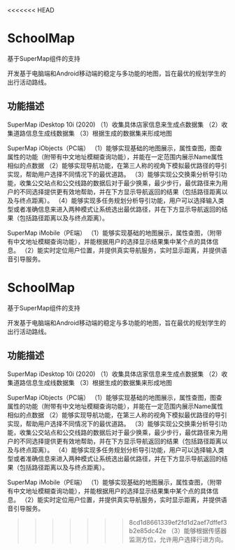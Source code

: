 <<<<<<< HEAD
# SchoolMap

基于SuperMap组件的支持

开发基于电脑端和Android移动端的稳定与多功能的地图，旨在最优的规划学生的出行活动路线。

## 功能描述

SuperMap iDesktop 10i (2020)
（1）收集具体店家信息来生成点数据集
（2）收集道路信息生成线数据集
（3）根据生成的数据集来形成地图

SuperMap iObjects（PC端）
（1）能够实现基础的地图展示，属性查图，图查属性的功能（附带有中文地址模糊查询功能），并能在一定范围内展示Name属性相似的点数据
（2）能够实现导航功能，在第三人称的视角下模拟最优路径的导引实现，帮助用户选择不同情况下的最优道路。
（3）能够实现公交换乘分析导引功能，收集公交站点和公交线路的数据后对于最少换乘，最少步行，最优路径来为用户的不同选择提供更有效地帮助，并在下方显示导航返回的结果（包括路径距离以及与终点距离）。
（4）能够实现多任务规划分析导引功能，用户可以选择输入类型或者准确信息来进入两种模式让系统选出最优路径，并在下方显示导航返回的结果（包括路径距离以及与终点距离）。

SuperMap iMobile（PE端）
（1）能够实现基础的地图展示，属性查图，（附带有中文地址模糊查询功能），并能根据用户的选择显示结果集中某个点的具体信息。
（2）能实时定位用户位置，并提供真实导航服务，实时显示距离，并提供语音引导服务。

# SchoolMap

基于SuperMap组件的支持

开发基于电脑端和Android移动端的稳定与多功能的地图，旨在最优的规划学生的出行活动路线。

## 功能描述

SuperMap iDesktop 10i (2020)
（1）收集具体店家信息来生成点数据集
（2）收集道路信息生成线数据集
（3）根据生成的数据集来形成地图

SuperMap iObjects（PC端）
（1）能够实现基础的地图展示，属性查图，图查属性的功能（附带有中文地址模糊查询功能），并能在一定范围内展示Name属性相似的点数据
（2）能够实现导航功能，在第三人称的视角下模拟最优路径的导引实现，帮助用户选择不同情况下的最优道路。
（3）能够实现公交换乘分析导引功能，收集公交站点和公交线路的数据后对于最少换乘，最少步行，最优路径来为用户的不同选择提供更有效地帮助，并在下方显示导航返回的结果（包括路径距离以及与终点距离）。
（4）能够实现多任务规划分析导引功能，用户可以选择输入类型或者准确信息来进入两种模式让系统选出最优路径，并在下方显示导航返回的结果（包括路径距离以及与终点距离）。

SuperMap iMobile（PE端）
（1）能够实现基础的地图展示，属性查图，（附带有中文地址模糊查询功能），并能根据用户的选择显示结果集中某个点的具体信息。
（2）能实时定位用户位置，并提供真实导航服务，实时显示距离，并提供语音引导服务。
>>>>>>> 8cd1d8661339ef2fd1d2aef7dffef3b2e85dc42e
（3）能够根据传感器监测方位，允许用户选择行进方向。
